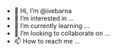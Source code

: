 - 👋 Hi, I’m @ivebarna
- 👀 I’m interested in ...
- 🌱 I’m currently learning ...
- 💞️ I’m looking to collaborate on ...
- 📫 How to reach me ...

<!---
ivebarna/ivebarna is a ✨ special ✨ repository because its `README.md` (this file) appears on your GitHub profile.
You can click the Preview link to take a look at your changes.
--->
